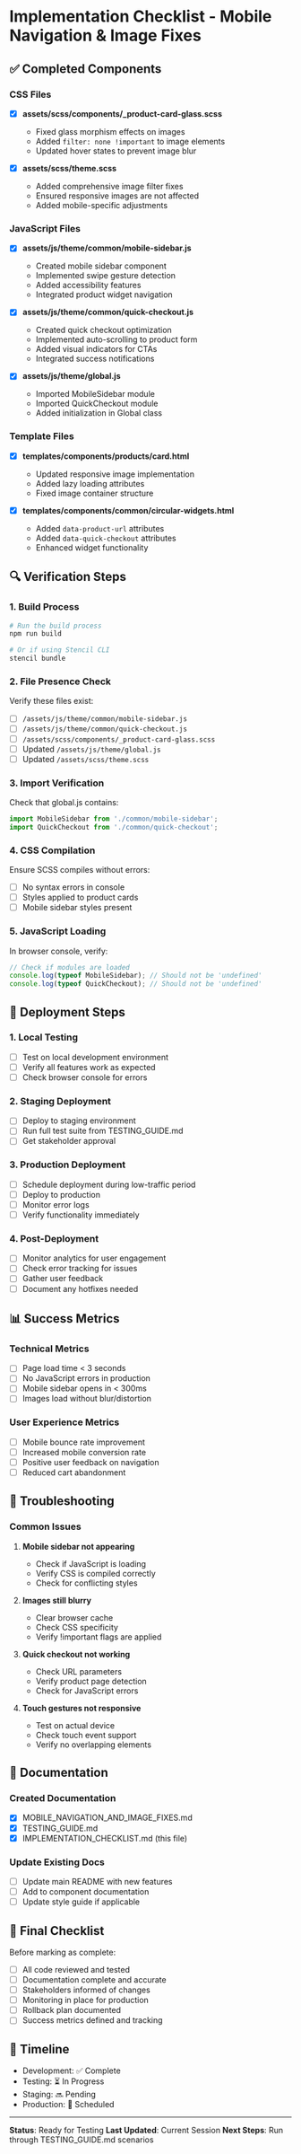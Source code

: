 # Implementation Checklist - Mobile Navigation & Image Fixes

## ✅ Completed Components

### CSS Files
- [x] **assets/scss/components/_product-card-glass.scss**
  - Fixed glass morphism effects on images
  - Added `filter: none !important` to image elements
  - Updated hover states to prevent image blur

- [x] **assets/scss/theme.scss**
  - Added comprehensive image filter fixes
  - Ensured responsive images are not affected
  - Added mobile-specific adjustments

### JavaScript Files
- [x] **assets/js/theme/common/mobile-sidebar.js**
  - Created mobile sidebar component
  - Implemented swipe gesture detection
  - Added accessibility features
  - Integrated product widget navigation

- [x] **assets/js/theme/common/quick-checkout.js**
  - Created quick checkout optimization
  - Implemented auto-scrolling to product form
  - Added visual indicators for CTAs
  - Integrated success notifications

- [x] **assets/js/theme/global.js**
  - Imported MobileSidebar module
  - Imported QuickCheckout module
  - Added initialization in Global class

### Template Files
- [x] **templates/components/products/card.html**
  - Updated responsive image implementation
  - Added lazy loading attributes
  - Fixed image container structure

- [x] **templates/components/common/circular-widgets.html**
  - Added `data-product-url` attributes
  - Added `data-quick-checkout` attributes
  - Enhanced widget functionality

## 🔍 Verification Steps

### 1. Build Process
```bash
# Run the build process
npm run build

# Or if using Stencil CLI
stencil bundle
```

### 2. File Presence Check
Verify these files exist:
- [ ] `/assets/js/theme/common/mobile-sidebar.js`
- [ ] `/assets/js/theme/common/quick-checkout.js`
- [ ] `/assets/scss/components/_product-card-glass.scss`
- [ ] Updated `/assets/js/theme/global.js`
- [ ] Updated `/assets/scss/theme.scss`

### 3. Import Verification
Check that global.js contains:
```javascript
import MobileSidebar from './common/mobile-sidebar';
import QuickCheckout from './common/quick-checkout';
```

### 4. CSS Compilation
Ensure SCSS compiles without errors:
- [ ] No syntax errors in console
- [ ] Styles applied to product cards
- [ ] Mobile sidebar styles present

### 5. JavaScript Loading
In browser console, verify:
```javascript
// Check if modules are loaded
console.log(typeof MobileSidebar); // Should not be 'undefined'
console.log(typeof QuickCheckout); // Should not be 'undefined'
```

## 🚀 Deployment Steps

### 1. Local Testing
- [ ] Test on local development environment
- [ ] Verify all features work as expected
- [ ] Check browser console for errors

### 2. Staging Deployment
- [ ] Deploy to staging environment
- [ ] Run full test suite from TESTING_GUIDE.md
- [ ] Get stakeholder approval

### 3. Production Deployment
- [ ] Schedule deployment during low-traffic period
- [ ] Deploy to production
- [ ] Monitor error logs
- [ ] Verify functionality immediately

### 4. Post-Deployment
- [ ] Monitor analytics for user engagement
- [ ] Check error tracking for issues
- [ ] Gather user feedback
- [ ] Document any hotfixes needed

## 📊 Success Metrics

### Technical Metrics
- [ ] Page load time < 3 seconds
- [ ] No JavaScript errors in production
- [ ] Mobile sidebar opens in < 300ms
- [ ] Images load without blur/distortion

### User Experience Metrics
- [ ] Mobile bounce rate improvement
- [ ] Increased mobile conversion rate
- [ ] Positive user feedback on navigation
- [ ] Reduced cart abandonment

## 🔧 Troubleshooting

### Common Issues

1. **Mobile sidebar not appearing**
   - Check if JavaScript is loading
   - Verify CSS is compiled correctly
   - Check for conflicting styles

2. **Images still blurry**
   - Clear browser cache
   - Check CSS specificity
   - Verify !important flags are applied

3. **Quick checkout not working**
   - Check URL parameters
   - Verify product page detection
   - Check for JavaScript errors

4. **Touch gestures not responsive**
   - Test on actual device
   - Check touch event support
   - Verify no overlapping elements

## 📝 Documentation

### Created Documentation
- [x] MOBILE_NAVIGATION_AND_IMAGE_FIXES.md
- [x] TESTING_GUIDE.md
- [x] IMPLEMENTATION_CHECKLIST.md (this file)

### Update Existing Docs
- [ ] Update main README with new features
- [ ] Add to component documentation
- [ ] Update style guide if applicable

## 🎯 Final Checklist

Before marking as complete:
- [ ] All code reviewed and tested
- [ ] Documentation complete and accurate
- [ ] Stakeholders informed of changes
- [ ] Monitoring in place for production
- [ ] Rollback plan documented
- [ ] Success metrics defined and tracking

## 📅 Timeline

- Development: ✅ Complete
- Testing: ⏳ In Progress
- Staging: 🔜 Pending
- Production: 📅 Scheduled

---

**Status**: Ready for Testing
**Last Updated**: Current Session
**Next Steps**: Run through TESTING_GUIDE.md scenarios